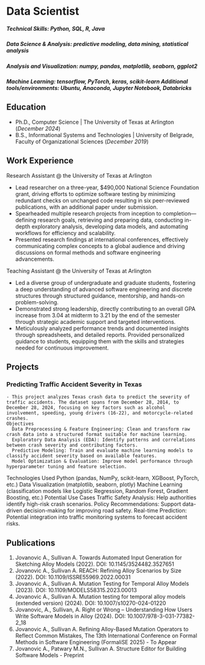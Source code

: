 # Data Scientist

##### Technical Skills: Python, SQL, R, Java
##### Data Science & Analysis: predictive modeling, data mining, statistical analysis
##### Analysis and Visualization: numpy, pandas, matplotlib, seaborn, ggplot2
##### Machine Learning: tensorflow, PyTorch, keras, scikit-learn Additional tools/environments: Ubuntu, Anaconda, Jupyter Notebook, Databricks

## Education
- Ph.D., Computer Science | The University of Texas at Arlington (_December 2024_)
- B.S., Informational Systems and Technologies | University of Belgrade, Faculty of Organizational Sciences (_December 2019_)

## Work Experience
Research Assistant @ the University of Texas at Arlington
  - Lead researcher on a three-year, $490,000 National Science Foundation grant, driving efforts to optimize software testing by minimizing redundant checks on unchanged code resulting in six peer-reviewed publications, with an additional paper under submission.
  - Spearheaded multiple research projects from inception to completion—defining research goals, retrieving and preparing data, conducting in-depth exploratory analysis, developing data models, and automating workflows for efficiency and scalability.
  - Presented research findings at international conferences, effectively communicating complex concepts to a global audience and driving discussions on formal methods and software engineering advancements.

Teaching Assistant @ the University of Texas at Arlington
  - Led a diverse group of undergraduate and graduate students, fostering a deep understanding of advanced software engineering and discrete structures through structured guidance, mentorship, and hands-on problem-solving.
  - Demonstrated strong leadership, directly contributing to an overall GPA increase from 3.04 at midterm to 3.21 by the end of the semester through strategic academic support and targeted interventions.
  - Meticulously analyzed performance trends and documented insights through spreadsheets, and detailed reports. Provided personalized guidance to students, equipping them with the skills and strategies needed for continuous improvement.

## Projects
### Predicting Traffic Accident Severity in Texas
    - This project analyzes Texas crash data to predict the severity of traffic accidents. The dataset spans from December 28, 2014, to December 28, 2024, focusing on key factors such as alcohol involvement, speeding, young drivers (16-22), and motorcycle-related crashes.
    Objectives
      Data Preprocessing & Feature Engineering: Clean and transform raw crash data into a structured format suitable for machine learning.
      Exploratory Data Analysis (EDA): Identify patterns and correlations between crash severity and contributing factors.
      Predictive Modeling: Train and evaluate machine learning models to classify accident severity based on available features.
      Model Optimization & Evaluation: Improve model performance through hyperparameter tuning and feature selection.
  Technologies Used
      Python (pandas, NumPy, scikit-learn, XGBoost, PyTorch, etc.)
      Data Visualization (matplotlib, seaborn, plotly)
      Machine Learning (classification models like Logistic Regression, Random Forest, Gradient Boosting, etc.)
  Potential Use Cases
    Traffic Safety Analysis: Help authorities identify high-risk crash scenarios.
    Policy Recommendations: Support data-driven decision-making for improving road safety.
    Real-time Prediction: Potential integration into traffic monitoring systems to forecast accident risks.

## Publications
1. Jovanovic A., Sullivan A. Towards Automated Input Generation for Sketching Alloy Models (2022). DOI: 10.1145/3524482.3527651
2. Jovanovic A., Sullivan A. REACH: Refining Alloy Scenarios by Size (2022). DOI: 10.1109/ISSRE55969.2022.00031
3. Jovanovic A., Sullivan A. Mutation Testing for Temporal Alloy Models (2023). DOI: 10.1109/MODELS58315.2023.00013
4. Jovanovic A., Sullivan A. Mutation testing for temporal alloy models (extended version) (2024). DOI: 10.1007/s10270-024-01220
5. Jovanovic, A., Sullivan, A. Right or Wrong – Understanding How Users Write Software Models in Alloy (2024). DOI: 10.1007/978-3-031-77382-2_18
6. Jovanovic A., Sullivan A. Refining Alloy-Based Mutation Operators to Reflect Common Mistakes, The 13th International Conference on Formal Methods in Software Engineering (FormaliSE 2025) - To Appear
7. Jovanovic A., Patwary M.N., Sullivan A. Structure Editor for Building Software Models - Preprint
